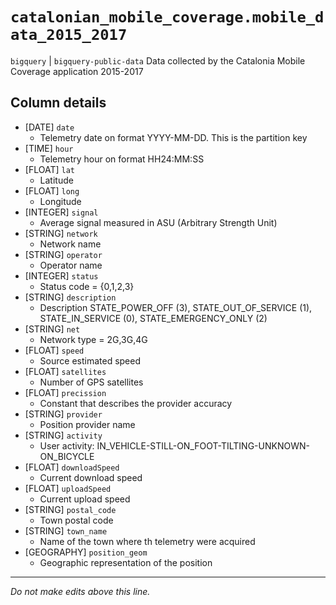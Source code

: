 # `catalonian_mobile_coverage.mobile_data_2015_2017`
`bigquery` | `bigquery-public-data`
Data collected by the Catalonia Mobile Coverage application 2015-2017

## Column details
* [DATE]      `date`
  - Telemetry date on format YYYY-MM-DD. This is the partition key
* [TIME]      `hour`
  - Telemetry hour on format HH24:MM:SS
* [FLOAT]     `lat`
  - Latitude
* [FLOAT]     `long`
  - Longitude
* [INTEGER]   `signal`
  - Average signal measured in ASU (Arbitrary Strength Unit)
* [STRING]    `network`
  - Network name
* [STRING]    `operator`
  - Operator name
* [INTEGER]   `status`
  - Status code = {0,1,2,3}
* [STRING]    `description`
  - Description STATE_POWER_OFF (3), STATE_OUT_OF_SERVICE (1), STATE_IN_SERVICE (0), STATE_EMERGENCY_ONLY (2)
* [STRING]    `net`
  - Network type = 2G,3G,4G
* [FLOAT]     `speed`
  - Source estimated speed
* [FLOAT]     `satellites`
  - Number of GPS satellites
* [FLOAT]     `precission`
  - Constant that describes the provider accuracy
* [STRING]    `provider`
  - Position provider name
* [STRING]    `activity`
  - User activity: IN_VEHICLE-STILL-ON_FOOT-TILTING-UNKNOWN-ON_BICYCLE
* [FLOAT]     `downloadSpeed`
  - Current download speed
* [FLOAT]     `uploadSpeed`
  - Current upload speed
* [STRING]    `postal_code`
  - Town postal code
* [STRING]    `town_name`
  - Name of the town where th telemetry were acquired
* [GEOGRAPHY] `position_geom`
  - Geographic representation of the position

-------------------------------------------------------------------------------
*Do not make edits above this line.*
